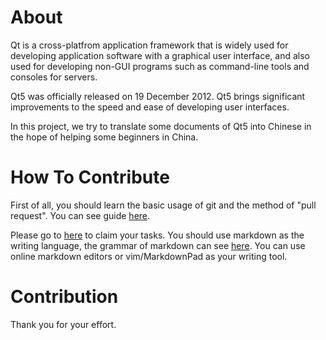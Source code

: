 # About

Qt is a cross-platfrom application framework that is widely used for developing application software with a graphical user interface, and also used for developing non-GUI programs such as command-line tools and consoles for servers.

Qt5 was officially released on 19 December 2012. Qt5 brings significant improvements to the speed and ease of developing user interfaces.

In this project, we try to translate some documents of Qt5 into Chinese in the hope of helping some beginners in China.

# How To Contribute

First of all, you should learn the basic usage of git and the method of "pull request". You can see guide [here](https://github.com/RT-Thread/RealBoard4088/blob/master/documentation/GithubGuide.md).

Please go to [here](https://github.com/hduffddybz/Qt5-Doc-Chinese-Translate/issues/1) to claim your tasks. You should use markdown as the writing language, the grammar of markdown can see [here](http://wowubuntu.com/markdown/). You can use online markdown editors or vim/MarkdownPad as your writing tool.  

# Contribution

Thank you for your effort.

